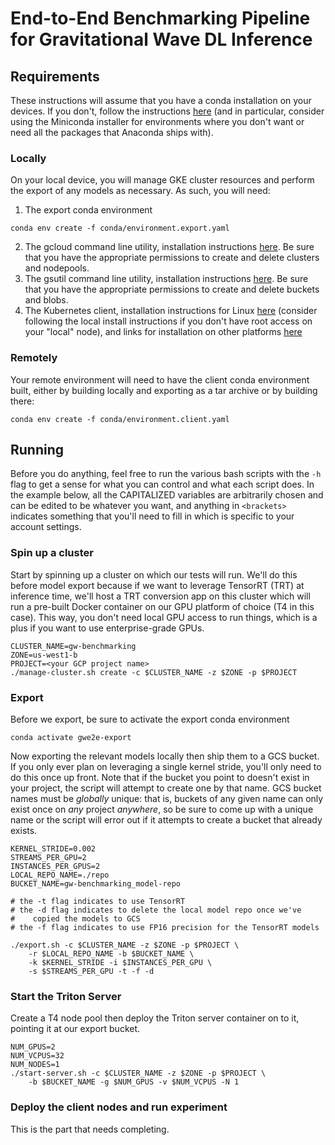 # End-to-End Benchmarking Pipeline for Gravitational Wave DL Inference

## Requirements
These instructions will assume that you have a conda installation on your devices. If you don't, follow the instructions [here](https://docs.conda.io/projects/conda/en/latest/user-guide/install/linux.html) (and in particular, consider using the Miniconda installer for environments where you don't want or need all the packages that Anaconda ships with).

### Locally
On your local device, you will manage GKE cluster resources and perform the export of any models as necessary. As such, you will need:
1. The export conda environment
```
conda env create -f conda/environment.export.yaml
```
2. The gcloud command line utility, installation instructions [here](https://cloud.google.com/sdk/docs/install). Be sure that you have the appropriate permissions to create and delete clusters and nodepools.
3. The gsutil command line utility, installation instructions [here](https://cloud.google.com/storage/docs/gsutil_install). Be sure that you have the appropriate permissions to create and delete buckets and blobs.
4. The Kubernetes client, installation instructions for Linux [here](https://kubernetes.io/docs/tasks/tools/install-kubectl-linux/#install-kubectl-binary-with-curl-on-linux) (consider following the local install instructions if you don't have root access on your "local" node), and links for installation on other platforms [here](https://kubernetes.io/docs/tasks/tools/)

### Remotely
Your remote environment will need to have the client conda environment built, either by building locally and exporting as a tar archive or by building there:
```
conda env create -f conda/environment.client.yaml
```

## Running
Before you do anything, feel free to run the various bash scripts with the `-h` flag to get a sense for what you can control and what each script does. In the example below, all the CAPITALIZED variables are arbitrarily chosen and can be edited to be whatever you want, and anything in `<brackets>` indicates something that you'll need to fill in which is specific to your account settings.

### Spin up a cluster
Start by spinning up a cluster on which our tests will run. We'll do this before model export because if we want to leverage TensorRT (TRT) at inference time, we'll host a TRT conversion app on this cluster which will run a pre-built Docker container on our GPU platform of choice (T4 in this case). This way, you don't need local GPU access to run things, which is a plus if you want to use enterprise-grade GPUs.

```
CLUSTER_NAME=gw-benchmarking
ZONE=us-west1-b
PROJECT=<your GCP project name>
./manage-cluster.sh create -c $CLUSTER_NAME -z $ZONE -p $PROJECT
```

### Export
Before we export, be sure to activate the export conda environment
```
conda activate gwe2e-export
```

Now exporting the relevant models locally then ship them to a GCS bucket. If you only ever plan on leveraging a single kernel stride, you'll only need to do this once up front. Note that if the bucket you point to doesn't exist in your project, the script will attempt to create one by that name. GCS bucket names must be _globally_ unique: that is, buckets of any given name can only exist once on _any_ project _anywhere_, so be sure to come up with a unique name or the script will error out if it attempts to create a bucket that already exists.
```
KERNEL_STRIDE=0.002
STREAMS_PER_GPU=2
INSTANCES_PER_GPUS=2
LOCAL_REPO_NAME=./repo
BUCKET_NAME=gw-benchmarking_model-repo

# the -t flag indicates to use TensorRT
# the -d flag indicates to delete the local model repo once we've
#    copied the models to GCS
# the -f flag indicates to use FP16 precision for the TensorRT models

./export.sh -c $CLUSTER_NAME -z $ZONE -p $PROJECT \
    -r $LOCAL_REPO_NAME -b $BUCKET_NAME \
    -k $KERNEL_STRIDE -i $INSTANCES_PER_GPU \
    -s $STREAMS_PER_GPU -t -f -d
```


### Start the Triton Server
Create a T4 node pool then deploy the Triton server container on to it, pointing it at our export bucket.
```
NUM_GPUS=2
NUM_VCPUS=32
NUM_NODES=1
./start-server.sh -c $CLUSTER_NAME -z $ZONE -p $PROJECT \
    -b $BUCKET_NAME -g $NUM_GPUS -v $NUM_VCPUS -N 1
```

### Deploy the client nodes and run experiment
This is the part that needs completing.
